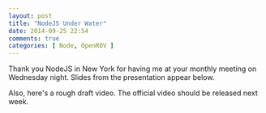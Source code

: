 ```yaml
---
layout: post
title: "NodeJS Under Water"
date: 2014-09-25 22:54
comments: true
categories: [ Node, OpenROV ]
---
```

Thank you NodeJS in New York for having me at your monthly meeting on
Wednesday night. Slides from the presentation appear below.

<center><script async class="speakerdeck-embed" data-id="25d9158026930132408f62c99fab29cb" data-ratio="1.29456384323641" src="//speakerdeck.com/assets/embed.js"></script></center>
<!--more-->
Also, here's a rough draft video. The official video should be released
next week.


